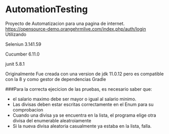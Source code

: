 # AutomationTesting

Proyecto de Automatizacion para una pagina de internet. 
https://opensource-demo.orangehrmlive.com/index.php/auth/login
Utilizando 

Seleniun 3.141.59 

Cucumber 6.11.0

junit 5.8.1


Originalmente Fue creada con una version de jdk 11.0.12 pero es compatible con la 8
y como gestor de dependencias Gradle


###Para la correcta ejecicion de las pruebas, es necesario saber que: 
- el salario maximo debe ser mayor o igual al salario minimo.
- Las divisas deben estar escritas correctamente en el Enum para su comprobacion
- Cuando una divisa ya se encuentra en la lista, el programa elige otra divisa del enumerable aleatroiamente 
- Si la nueva divisa aleatoria casualmente ya estaba en la lista, falla.

